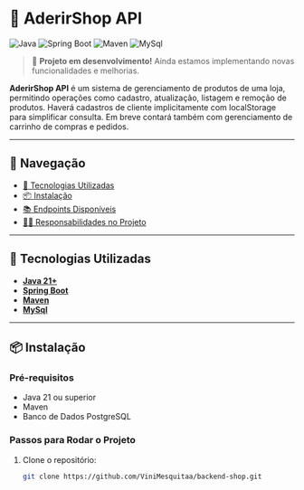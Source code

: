 # 🛒 AderirShop API

![Java](https://img.shields.io/badge/java-%23ED8B00.svg?style=for-the-badge&logo=java&logoColor=white)
![Spring Boot](https://img.shields.io/badge/springboot-%236DB33F.svg?style=for-the-badge&logo=springboot&logoColor=white)
![Maven](https://img.shields.io/badge/maven-%23C71A36.svg?style=for-the-badge&logo=apachemaven&logoColor=white)
![MySql](https://img.shields.io/badge/MySQL-4479A1?style=for-the-badge&logo=mysql&logoColor=white)

> 🚧 **Projeto em desenvolvimento!** Ainda estamos implementando novas funcionalidades e melhorias.

**AderirShop API** é um sistema de gerenciamento de produtos de uma loja, permitindo operações como cadastro, atualização, listagem e remoção de produtos. Haverá cadastros de cliente implicitamente com localStorage para simplificar consulta. Em breve contará também com gerenciamento de carrinho de compras e pedidos.

---

## 🧭 Navegação

- [🚀 Tecnologias Utilizadas](#-tecnologias-utilizadas)
- [📦 Instalação](#-instalação)
- [📚 Endpoints Disponíveis](#-endpoints-disponíveis)
- [👨‍💻 Responsabilidades no Projeto](#-responsabilidades-no-projeto)

---

## 🚀 Tecnologias Utilizadas

- **[Java 21+](https://openjdk.org/)**
- **[Spring Boot](https://spring.io/projects/spring-boot)**
- **[Maven](https://maven.apache.org/)**
- **[MySql](https://www.mysql.com/)**

---

## 📦 Instalação

### Pré-requisitos

- Java 21 ou superior
- Maven
- Banco de Dados PostgreSQL

### Passos para Rodar o Projeto

1. Clone o repositório:

   ```bash
   git clone https://github.com/ViniMesquitaa/backend-shop.git
